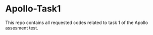 # Apollo-Task1
This repo contains all requested codes related to task 1 of the Apollo assesment test. 
